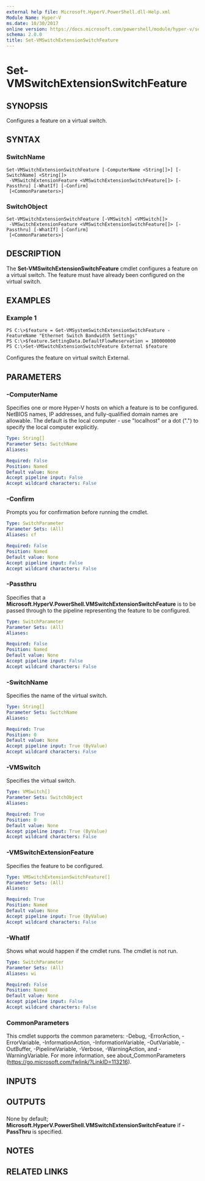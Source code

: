 ```yaml
---
external help file: Microsoft.HyperV.PowerShell.dll-Help.xml
Module Name: Hyper-V
ms.date: 10/30/2017
online version: https://docs.microsoft.com/powershell/module/hyper-v/set-vmswitchextensionswitchfeature?view=windowsserver2012r2-ps&wt.mc_id=ps-gethelp
schema: 2.0.0
title: Set-VMSwitchExtensionSwitchFeature
---
```


# Set-VMSwitchExtensionSwitchFeature

## SYNOPSIS
Configures a feature on a virtual switch.

## SYNTAX

### SwitchName
```
Set-VMSwitchExtensionSwitchFeature [-ComputerName <String[]>] [-SwitchName] <String[]>
 -VMSwitchExtensionFeature <VMSwitchExtensionSwitchFeature[]> [-Passthru] [-WhatIf] [-Confirm]
 [<CommonParameters>]
```

### SwitchObject
```
Set-VMSwitchExtensionSwitchFeature [-VMSwitch] <VMSwitch[]>
 -VMSwitchExtensionFeature <VMSwitchExtensionSwitchFeature[]> [-Passthru] [-WhatIf] [-Confirm]
 [<CommonParameters>]
```

## DESCRIPTION
The **Set-VMSwitchExtensionSwitchFeature** cmdlet configures a feature on a virtual switch.
The feature must have already been configured on the virtual switch.

## EXAMPLES

### Example 1
```
PS C:\>$feature = Get-VMSystemSwitchExtensionSwitchFeature -FeatureName "Ethernet Switch Bandwidth Settings"
PS C:\>$feature.SettingData.DefaultFlowReservation = 100000000
PS C:\>Set-VMSwitchExtensionSwitchFeature External $feature
```

Configures the feature on virtual switch External.

## PARAMETERS

### -ComputerName
Specifies one or more Hyper-V hosts on which a feature is to be configured.
NetBIOS names, IP addresses, and fully-qualified domain names are allowable.
The default is the local computer - use "localhost" or a dot (".") to specify the local computer explicitly.

```yaml
Type: String[]
Parameter Sets: SwitchName
Aliases: 

Required: False
Position: Named
Default value: None
Accept pipeline input: False
Accept wildcard characters: False
```

### -Confirm
Prompts you for confirmation before running the cmdlet.

```yaml
Type: SwitchParameter
Parameter Sets: (All)
Aliases: cf

Required: False
Position: Named
Default value: None
Accept pipeline input: False
Accept wildcard characters: False
```

### -Passthru
Specifies that a **Microsoft.HyperV.PowerShell.VMSwitchExtensionSwitchFeature** is to be passed through to the pipeline representing the feature to be configured.

```yaml
Type: SwitchParameter
Parameter Sets: (All)
Aliases: 

Required: False
Position: Named
Default value: None
Accept pipeline input: False
Accept wildcard characters: False
```

### -SwitchName
Specifies the name of the virtual switch.

```yaml
Type: String[]
Parameter Sets: SwitchName
Aliases: 

Required: True
Position: 0
Default value: None
Accept pipeline input: True (ByValue)
Accept wildcard characters: False
```

### -VMSwitch
Specifies the virtual switch.

```yaml
Type: VMSwitch[]
Parameter Sets: SwitchObject
Aliases: 

Required: True
Position: 0
Default value: None
Accept pipeline input: True (ByValue)
Accept wildcard characters: False
```

### -VMSwitchExtensionFeature
Specifies the feature to be configured.

```yaml
Type: VMSwitchExtensionSwitchFeature[]
Parameter Sets: (All)
Aliases: 

Required: True
Position: Named
Default value: None
Accept pipeline input: True (ByValue)
Accept wildcard characters: False
```

### -WhatIf
Shows what would happen if the cmdlet runs. The cmdlet is not run.

```yaml
Type: SwitchParameter
Parameter Sets: (All)
Aliases: wi

Required: False
Position: Named
Default value: None
Accept pipeline input: False
Accept wildcard characters: False
```

### CommonParameters
This cmdlet supports the common parameters: -Debug, -ErrorAction, -ErrorVariable, -InformationAction, -InformationVariable, -OutVariable, -OutBuffer, -PipelineVariable, -Verbose, -WarningAction, and -WarningVariable. For more information, see about_CommonParameters (https://go.microsoft.com/fwlink/?LinkID=113216).

## INPUTS

## OUTPUTS

###  
None by default; **Microsoft.HyperV.PowerShell.VMSwitchExtensionSwitchFeature** if **-PassThru** is specified.

## NOTES

## RELATED LINKS

